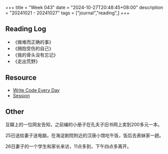 +++
title = "Week 043"
date = "2024-10-27T20:48:45+08:00"
description = "20241021 - 20241027"
tags = ["journal","reading",]
+++

## Reading Log

* 《做难而正确的事》
* 《拥抱受伤的自己》
* 《我的骨头没有忘记》
* 《走出荒野》

## Resource

* [Write Code Every Day](https://johnresig.com/blog/write-code-every-day/)
* [Session](https://getsession.org/)

## Other

豆瓣上的一位网友告知，之前编的小册子在孔夫子旧书网上卖到200多元一本。

25日送给妻子送电脑，在海淀剧院附近的汉唐小馆吃午饭，饭后去表妹家一趟。

26日妻子的一个学生和家长来访，11点多到，下午四点多离开。
